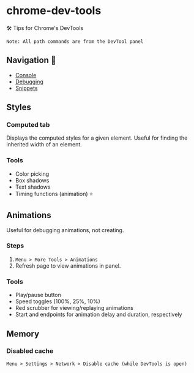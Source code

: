 # chrome-dev-tools
🛠 Tips for Chrome's DevTools

`Note: All path commands are from the DevTool panel`

## Navigation 🔗
- [Console](docs/console.md)
- [Debugging](docs/debugging.md)
- [Snippets](docs/snippets.md)

## Styles

### Computed tab
Displays the computed styles for a given element. Useful for finding the inherited width of an element.

### Tools
- Color picking
- Box shadows
- Text shadows
- Timing functions (animation) ⭐️

## Animations
Useful for debugging animations, not creating.

### Steps
1. `Menu > More Tools > Animations`
2. Refresh page to view animations in panel.

### Tools
- Play/pause button
- Speed toggles (100%, 25%, 10%)
- Red scrubber for viewing/replaying animations
- Start and endpoints for animation delay and duration, respectively

## Memory

### Disabled cache
`Menu > Settings > Network > Disable cache (while DevTools is open)`
